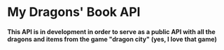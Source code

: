 # My Dragons' Book API

#### This API is in development in order to serve as a public API with all the dragons and items from the game "dragon city" (yes, I love that game)
